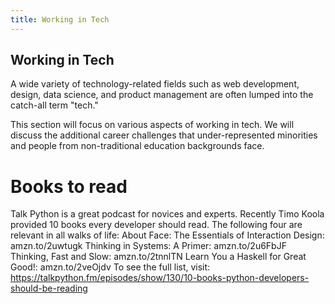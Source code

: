 ```yaml
---
title: Working in Tech
---
```

## Working in Tech

A wide variety of technology-related fields such as web development, design, data science, and product management are often lumped into the catch-all term "tech."

This section will focus on various aspects of working in tech. We will discuss the additional career challenges that under-represented minorities and people from non-traditional education backgrounds face.

# Books to read
Talk Python is a great podcast for novices and experts.
Recently Timo Koola provided 10 books every developer should read.
The following four are relevant in all walks of life:
About Face: The Essentials of Interaction Design: amzn.to/2uwtugk
Thinking in Systems: A Primer: amzn.to/2u6FbJF
Thinking, Fast and Slow: amzn.to/2tnnlTN
Learn You a Haskell for Great Good!: amzn.to/2veOjdv
To see the full list, visit: https://talkpython.fm/episodes/show/130/10-books-python-developers-should-be-reading

